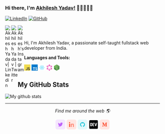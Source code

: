 ### Hi there, I'm [Akhilesh Yadav!](https://ayzom.com) 🤟🏻👨🏻‍💻
<p>
<a href="https://www.linkedin.com/in/arki7n"><img src="https://img.shields.io/badge/LinkedIn--_.svg?style=social&logo=linkedin" alt="LinkedIn"></a>
<a href="https://github.com/arki7n"><img src="https://img.shields.io/github/followers/arki7n.svg?label=GitHub&style=social" alt="GitHub"></a>
</p>


<a href="https://linkedin.com/in/arki7n">
  <img align="left" alt="Akhilesh Yadav| Linkedin" width="20px" src="https://cdn2.iconfinder.com/data/icons/simple-social-media-shadow/512/14-512.png" />
</a>
<a href="https://twitter.com/arki7n">
  <img align="left" alt="Akhilesh Yadav | Twitter" width="21px" src="https://raw.githubusercontent.com/anuraghazra/anuraghazra/master/assets/twitter.svg" />
</a>
<a href="https://instagram.com/arki7n">
  <img align="left" alt="Akhilesh's Instagram" width="21px" src="https://cdn2.iconfinder.com/data/icons/popular-social-media-flat/48/Popular_Social_Media-08-512.png" />
</a>

<br />
<br />

Hi, I'm Akhilesh Yadav, a passionate self-taught fullstack web developer from India.

**Languages and Tools:**  

<code><img height="20" src="https://raw.githubusercontent.com/github/explore/80688e429a7d4ef2fca1e82350fe8e3517d3494d/topics/javascript/javascript.png"></code>
<code><img height="20" src="https://raw.githubusercontent.com/github/explore/80688e429a7d4ef2fca1e82350fe8e3517d3494d/topics/typescript/typescript.png"></code>
<code><img height="20" src="https://raw.githubusercontent.com/github/explore/80688e429a7d4ef2fca1e82350fe8e3517d3494d/topics/react/react.png"></code>
<code><img height="20" src="https://raw.githubusercontent.com/github/explore/5c058a388828bb5fde0bcafd4bc867b5bb3f26f3/topics/graphql/graphql.png"></code>
<code><img height="20" src="https://raw.githubusercontent.com/github/explore/80688e429a7d4ef2fca1e82350fe8e3517d3494d/topics/nodejs/nodejs.png"></code>

## My GitHub Stats

![My github stats](https://github-readme-stats.vercel.app/api?username=arki7n&show_icons=true)

<hr>
<p align="center">
  <i>Find me around the web 🌎</i>
  <p align="center">
    <a href="https://twitter.com/arki7n" alt="Twitter"><img src="https://github.com/imjoseangel/imjoseangel/blob/master/images/twitter.png"></a>
    <a href="https://www.linkedin.com/in/arki7n/" alt="Linkedin"><img src="https://github.com/imjoseangel/imjoseangel/blob/master/images/linkedin.png"></a>
    <a href="https://github.com/arki7n" alt="GitHub"><img src="https://github.com/imjoseangel/imjoseangel/blob/master/images/github.png"></a>
    <a href="https://dev.to/arki7n" alt="Dev"><img src="https://github.com/imjoseangel/imjoseangel/blob/master/images/dev.png"></a>
    <a href="https://medium.com/@akhileshyadav" alt="Medium"><img src="https://github.com/imjoseangel/imjoseangel/blob/master/images/medium.png"></a>
  </p>
</p>
